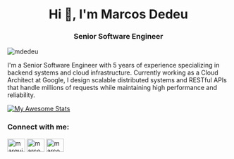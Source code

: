 <h1 align="center">Hi 👋, I'm Marcos Dedeu</h1>
<h3 align="center">Senior Software Engineer</h3>

<p align="left"> <img src="https://komarev.com/ghpvc/?username=mdedeu&label=Profile%20views&color=0e75b6&style=flat" alt="mdedeu" /> </p>
I'm a Senior Software Engineer with 5 years of experience specializing in backend systems and cloud infrastructure. Currently working as a Cloud Architect at Google, I design scalable distributed systems and RESTful APIs that handle millions of requests while maintaining high performance and reliability.

[![My Awesome Stats](https://awesome-github-stats.azurewebsites.net/user-stats/mdedeu?cardType=level&theme=dark&preferLogin=false)](https://git.io/awesome-stats-card)

<h3 align="left">Connect with me:</h3>
<p align="left">
<a href="https://twitter.com/marquitos_eth" target="blank"><img align="center" src="https://raw.githubusercontent.com/rahuldkjain/github-profile-readme-generator/master/src/images/icons/Social/twitter.svg" alt="marquitos_eth" height="30" width="40" /></a>
<a href="https://linkedin.com/in/marcosdedeu" target="blank"><img align="center" src="https://raw.githubusercontent.com/rahuldkjain/github-profile-readme-generator/master/src/images/icons/Social/linked-in-alt.svg" alt="marcosdedeu" height="30" width="40" /></a>
<a href="https://instagram.com/marcosdedeu" target="blank"><img align="center" src="https://raw.githubusercontent.com/rahuldkjain/github-profile-readme-generator/master/src/images/icons/Social/instagram.svg" alt="marcosdedeu" height="30" width="40" /></a>
</p>

